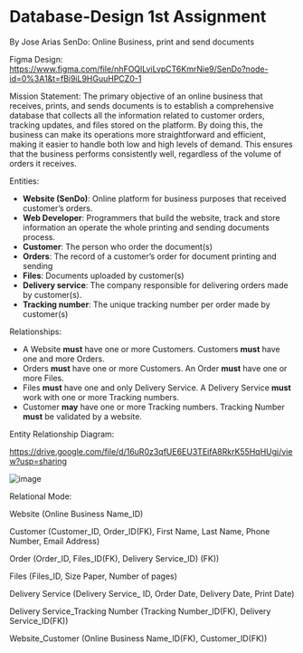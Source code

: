 # Database-Design 1st Assignment 

By Jose Arias
SenDo: Online Business, print and send documents

Figma Design: 
https://www.figma.com/file/nhFOQlLviLvpCT6KmrNie9/SenDo?node-id=0%3A1&t=fBi9iL9HGuuHPCZ0-1

Mission Statement:
The primary objective of an online business that receives, prints, and sends documents is to establish a comprehensive database that collects all the information related to customer orders, tracking updates, and files stored on the platform. By doing this, the business can make its operations more straightforward and efficient, making it easier to handle both low and high levels of demand. This ensures that the business performs consistently well, regardless of the volume of orders it receives.

Entities:
* **Website (SenDo)**: Online platform for business purposes that received customer’s orders.
* **Web Developer**: Programmers that build the website, track and store information an operate the whole printing and sending documents process.
* **Customer**: The person who order the document(s)
* **Orders**: The record of a customer’s order for document printing and sending
* **Files**: Documents uploaded by customer(s)
* **Delivery service**: The company responsible for delivering orders made by customer(s). 
* **Tracking number**: The unique tracking number per order made by customer(s)

Relationships:

* A Website **must** have one or more Customers. Customers **must** have one and more Orders.
* Orders **must** have one or more Customers. An Order **must** have one or more Files.
* Files **must** have one and only Delivery Service. A Delivery Service **must** work with one or more Tracking numbers.
* Customer **may** have one or more Tracking numbers. Tracking Number **must** be validated by a website.

Entity Relationship Diagram:

https://drive.google.com/file/d/16uR0z3qfUE6EU3TEifA8RkrK55HqHUgj/view?usp=sharing

![image](https://user-images.githubusercontent.com/115059715/227781661-4d93f2d9-b644-4da0-9467-519523841272.png)

Relational Mode:

Website (Online Business Name_ID)

Customer (Customer_ID, Order_ID(FK), First Name, Last Name, Phone Number, Email Address)

Order (Order_ID, Files_ID(FK), Delivery Service_ID) (FK))

Files (Files_ID, Size Paper, Number of pages)

Delivery Service (Delivery Service_ ID, Order Date, Delivery Date, Print Date)

Delivery Service_Tracking Number (Tracking Number_ID(FK), Delivery Service_ID(FK))

Website_Customer (Online Business Name_ID(FK), Customer_ID(FK))
